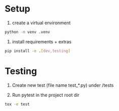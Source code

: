 # Setup
1. create a virtual environment
```bash
python -m venv .venv
```

1. install requirements + extras
```bash
pip install -e .[dev,testing]
```


# Testing

1. Create new test (file name test_*.py) under /tests

1. Run pytest in the project root dir
```bash
tox -e test
```
